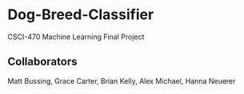 # Dog-Breed-Classifier

CSCI-470 Machine Learning Final Project

## Collaborators

Matt Bussing, Grace Carter, Brian Kelly, Alex Michael, Hanna Neuerer
